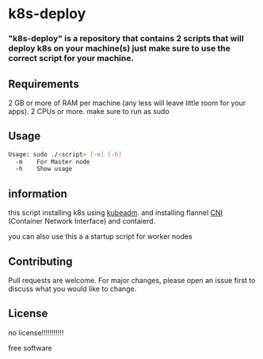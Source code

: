 # k8s-deploy


### "k8s-deploy" is a repository that contains 2 scripts that will deploy k8s on your machine(s) just make sure to use the correct script for your machine.


## Requirements

2 GB or more of RAM per machine (any less will leave little room for your apps).
2 CPUs or more.
make sure to run as sudo 

## Usage

```sh
Usage: sudo ./<script> [-m] [-h]
  -m    For Master node
  -h    Show usage
```

## information

this script installing k8s using [kubeadm]. and installing flannel [CNI] (Container Network Interface) and contaierd.

you can also use this a a startup script for worker nodes



## Contributing

Pull requests are welcome. For major changes, please open an issue first
to discuss what you would like to change.

## License

no license!!!!!!!!!!!

free software

[//]: # 

[kubeadm]: <https://kubernetes.io/docs/reference/setup-tools/kubeadm/>
[CNI]: <https://github.com/containernetworking/cni>
